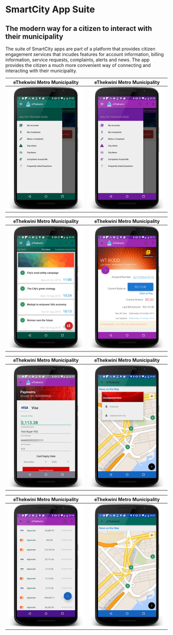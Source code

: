 # SmartCity App Suite
## The modern way for a citizen to interact with their municipality

The suite of SmartCity apps are part of a platform that provides citizen engagement services that incudes features for account information, billing information, service requests, complaints, alerts and news. The app provides the citizen a much more convenient way of connecting and interacting with their municipality. 

eThekwini Metro Municipality | eThekwini Metro Municipality
------------ | -------------
![Alt text](/CityApps006/CitizenApp-eThekwini/screens/d6.png?raw=true "eThekwini App") | ![Alt text](/CityApps006/CitizenApp-eThekwini/screens/d2.png?raw=true "eThekwini App")

eThekwini Metro Municipality | eThekwini Metro Municipality
------------ | -------------
![Alt text](/CityApps006/CitizenApp-eThekwini/screens/d8.png?raw=true "eThekwini App") | ![Alt text](/CityApps006/CitizenApp-eThekwini/screens/d3.png?raw=true "eThekwini App")

eThekwini Metro Municipality | eThekwini Metro Municipality
------------ | -------------
![Alt text](/CityApps006/CitizenApp-eThekwini/screens/d4.png?raw=true "eThekwini App") | ![Alt text](/CityApps006/CitizenApp-eThekwini/screens/d10.png?raw=true "eThekwini App")

eThekwini Metro Municipality | eThekwini Metro Municipality
------------ | -------------
![Alt text](/CityApps006/CitizenApp-eThekwini/screens/d5.png?raw=true "eThekwini App") | ![Alt text](/CityApps006/CitizenApp-eThekwini/screens/d9.png?raw=true "eThekwini App")

